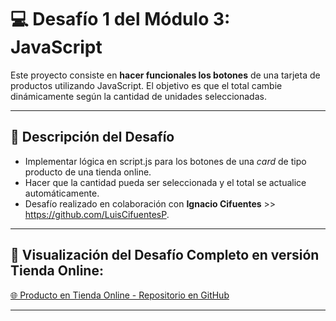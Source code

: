 # 💻 Desafío 1 del Módulo 3: JavaScript

Este proyecto consiste en **hacer funcionales los botones** de una tarjeta de productos utilizando JavaScript. El objetivo es que el total cambie dinámicamente según la cantidad de unidades seleccionadas.

---

## 📝 Descripción del Desafío
- Implementar lógica en script.js para los botones de una *card* de tipo producto de una tienda online.
- Hacer que la cantidad pueda ser seleccionada y el total se actualice automáticamente.
- Desafío realizado en colaboración con **Ignacio Cifuentes** >> https://github.com/LuisCifuentesP.

---

## 🔗 Visualización del Desafío Completo en versión Tienda Online:
[🌐 Producto en Tienda Online - Repositorio en GitHub](https://github.com/muriel-ap/js_desafio1)

---
